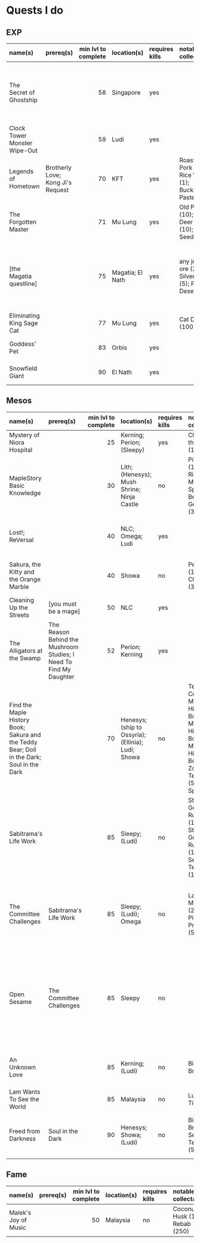 # Quests I do

## EXP

| name(s)                      | prereq(s)                         | min lvl to complete | location(s)      | requires kills | notable collectables                                   |     EXP | other rewards                                                                 | who dunnit               |
| :--------------------------- | :-------------------------------- | ------------------: | :--------------- | :------------- | :----------------------------------------------------- | ------: | :---------------------------------------------------------------------------- | :----------------------- |
| The Secret of Ghostship      |                                   |                  58 | Singapore        | yes            |                                                        | 155,000 | mesos (100,000); White Essence (1); Chili Crabs or some shit (???)            | cervid; capreolina; rusa |
| Clock Tower Monster Wipe-Out |                                   |                  59 | Ludi             | yes            |                                                        | 151,500 | fame (11)                                                                     |                          |
| Legends of Hometown          | Brotherly Love; Kong Ji's Request |                  70 | KFT              | yes            | Roasted Pork (1); Rice Wine (1); Buckwheat Paste (1)   | 206,700 | fame (15)                                                                     | capreolina               |
| The Forgotten Master         |                                   |                  71 | Mu Lung          | yes            | Old Paper (10); Broken Deer Horn (10); Peach Seed (50) | 218,300 | fame (15)                                                                     | cervid; capreolina; rusa |
| \[the Magatia questline\]    |                                   |                  75 | Magatia; El Nath | yes            | any jewel ore (2); Silver Ore (5); Flaming Desert (50) | 639,100 | fame (30); Elixir (30); Melting Cheese (30); ACP (10); Russelon's Potion (20) | cervid; capreolina; rusa |
| Eliminating King Sage Cat    |                                   |                  77 | Mu Lung          | yes            | Cat Doll (100)                                         | 282,700 | fame (17)                                                                     | cervid; capreolina; rusa |
| Goddess' Pet                 |                                   |                  83 | Orbis            | yes            |                                                        | 385,600 | fame (20)                                                                     | cervid; capreolina; rusa |
| Snowfield Giant              |                                   |                  90 | El Nath          | yes            |                                                        | 541,900 | fame (20)                                                                     | cervid; capreolina; rusa |

## Mesos

| name(s)                                                                                    | prereq(s)                                                          | min lvl to complete | location(s)                                        | requires kills | notable collectables                                                                                                                           |    EXP | other rewards                                                                                              | who dunnit               |
| :----------------------------------------------------------------------------------------- | :----------------------------------------------------------------- | ------------------: | :------------------------------------------------- | :------------- | :--------------------------------------------------------------------------------------------------------------------------------------------- | -----: | :--------------------------------------------------------------------------------------------------------- | :----------------------- |
| Mystery of Niora Hospital                                                                  |                                                                    |                  25 | Kerning; Perion; (Sleepy)                          | yes            | Charm of the Undead (100)                                                                                                                      |  7,300 | Old Raggedy Cape (1)                                                                                       | cervid; capreolina; rusa |
| MapleStory Basic Knowledge                                                                 |                                                                    |                  30 | Lith; (Henesys); Mush Shrine; Ninja Castle         | no             | Pig's Head (1); Pig's Ribbon (20); Maple Special Bento (2); Genin Doll (30)                                                                    |      0 | Shoe Jump 30% (1); Elixir (10); assorted potions                                                           | cervid; capreolina; rusa |
| Lost!; ReVersal                                                                            |                                                                    |                  40 | NLC; Omega; Ludi                                   | yes            |                                                                                                                                                | 18,000 | GFA 70% (1); fame (7); Elpam Elixir (7)                                                                    | cervid; capreolina; rusa |
| Sakura, the Kitty and the Orange Marble                                                    |                                                                    |                  40 | Showa                                              | no             | Pet Food (1); Fried Chicken (300)                                                                                                              |      0 | Shoe Jump 30% (1); Helm HP 30% (1)                                                                         | cervid; capreolina; rusa |
| Cleaning Up the Streets                                                                    | \[you must be a mage\]                                             |                  50 | NLC                                                | yes            |                                                                                                                                                | 15,000 | Nocturnal Staff (1)                                                                                        | cervid                   |
| The Alligators at the Swamp                                                                | The Reason Behind the Mushroom Studies; I Need To Find My Daughter |                  52 | Perion; Kerning                                    | yes            |                                                                                                                                                | 45,000 | Cape INT 60% (1); job-based 10% weapon scroll (1)                                                          | cervid; capreolina; rusa |
| Find the Maple History Book; Sakura and the Teddy Bear; Doll in the Dark; Soul in the Dark |                                                                    |                  70 | Henesys; (ship to Ossyria); (Ellinia); Ludi; Showa | no             | Teddy's Cotton (50); Maple History Book I (1); Maple History Book II (1); Maple History Book III (1); Zombie Teddy Bear (50); Free Spirit (50) |  6,500 | random 30% scroll (3); Medal of Honor (1)                                                                  |                          |
| Sabitrama's Life Work                                                                      |                                                                    |                  85 | Sleepy; (Ludi)                                     | no             | Stone Golem Rubble (100); Dark Stone Golem Rubble (100); Sealed Teddy Bear (100)                                                               | 15,000 | OA INT 30% (1) **OR** Glove DEX 30% (1)                                                                    | cervid; capreolina       |
| The Committee Challenges                                                                   | Sabitrama's Life Work                                              |                  85 | Sleepy; (Ludi); Omega                              | no             | Lazy Buffy's Marble (200); Dual Pirate's Propeller (500)                                                                                       |  5,000 | GFA 30% (1) **OR** OA INT 30% (1) **OR** Glove DEX 30% (1) **OR** Power Elixir (1)                         |                          |
| Open Sesame                                                                                | The Committee Challenges                                           |                  85 | Sleepy                                             | no             |                                                                                                                                                |      0 | random 30% scroll (1) **OR** Rower (1) **OR** Elixir (10) **OR** Orihalcon Ore (20) **OR** Fat Sausage (1) |                          |
| An Unknown Love                                                                            |                                                                    |                  85 | Kerning; (Ludi)                                    | no             | Binding Bridle (100)                                                                                                                           | 10,000 | OA INT 30% (1); Glove DEX 30% (1)                                                                          |                          |
| Lam Wants To See the World                                                                 |                                                                    |                  85 | Malaysia                                           | no             | Lucky Bus Ticket (100)                                                                                                                         | 15,000 | random 30% scroll (1)                                                                                      |                          |
| Freed from Darkness                                                                        | Soul in the Dark                                                   |                  90 | Henesys; Showa; (Ludi)                             | no             | Binding Bridle (50); Sealed Teddy Bear (50)                                                                                                    | 65,000 | random 30% scroll (2); fame (10); Elixir (2)                                                               |                          |

## Fame

| name(s)              | prereq(s) | min lvl to complete | location(s) | requires kills | notable collectables            |    EXP | other rewards             | who dunnit |
| :------------------- | :-------- | ------------------: | :---------- | :------------- | :------------------------------ | -----: | :------------------------ | :--------- |
| Malek's Joy of Music |           |                  50 | Malaysia    | no             | Coconut Husk (150); Rebab (250) | 90,000 | fame (26); mesos (26,000) | rusa       |
